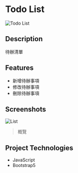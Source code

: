 # Todo List

![Todo List](https://i.imgur.com/aKmZos2.jpeg)

## Description

待辦清單

## Features

- 新增待辦事項
- 修改待辦事項
- 刪除待辦事項

## Screenshots

![List](https://i.imgur.com/zt2xO32.jpeg)

> 概覽


## Project Technologies

- JavaScript
- Bootstrap5
